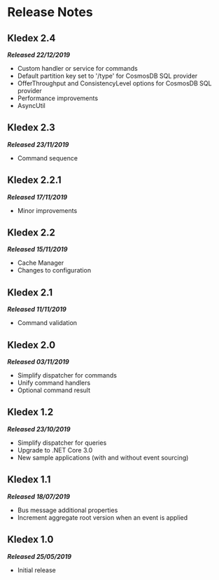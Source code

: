 # Release Notes

## Kledex 2.4
_**Released 22/12/2019**_
- Custom handler or service for commands
- Default partition key set to '/type' for CosmosDB SQL provider
- OfferThroughput and ConsistencyLevel options for CosmosDB SQL provider
- Performance improvements
- AsyncUtil

## Kledex 2.3
_**Released 23/11/2019**_
- Command sequence

## Kledex 2.2.1
_**Released 17/11/2019**_
- Minor improvements

## Kledex 2.2
_**Released 15/11/2019**_
- Cache Manager
- Changes to configuration

## Kledex 2.1
_**Released 11/11/2019**_
- Command validation

## Kledex 2.0
_**Released 03/11/2019**_
- Simplify dispatcher for commands
- Unify command handlers
- Optional command result

## Kledex 1.2
_**Released 23/10/2019**_
- Simplify dispatcher for queries
- Upgrade to .NET Core 3.0
- New sample applications (with and without event sourcing)

## Kledex 1.1
_**Released 18/07/2019**_
- Bus message additional properties
- Increment aggregate root version when an event is applied

## Kledex 1.0
_**Released 25/05/2019**_
- Initial release
